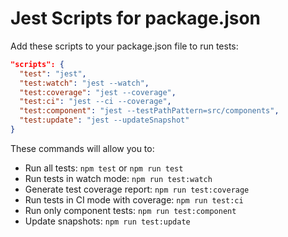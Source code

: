 
# Jest Scripts for package.json

Add these scripts to your package.json file to run tests:

```json
"scripts": {
  "test": "jest",
  "test:watch": "jest --watch",
  "test:coverage": "jest --coverage",
  "test:ci": "jest --ci --coverage",
  "test:component": "jest --testPathPattern=src/components",
  "test:update": "jest --updateSnapshot"
}
```

These commands will allow you to:
- Run all tests: `npm test` or `npm run test`
- Run tests in watch mode: `npm run test:watch`
- Generate test coverage report: `npm run test:coverage`
- Run tests in CI mode with coverage: `npm run test:ci`
- Run only component tests: `npm run test:component`
- Update snapshots: `npm run test:update`
